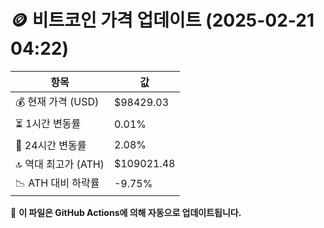 # 🪙 비트코인 가격 업데이트 (2025-02-21 04:22)

| 항목                | 값 |
|--------------------|----------------|
| 💰 현재 가격 (USD) | $98429.03 |
| ⏳ 1시간 변동률    | 0.01% |
| 📆 24시간 변동률   | 2.08% |
| 🔝 역대 최고가 (ATH) | $109021.48 |
| 📉 ATH 대비 하락률 | -9.75% |

🔄 **이 파일은 GitHub Actions에 의해 자동으로 업데이트됩니다.**
